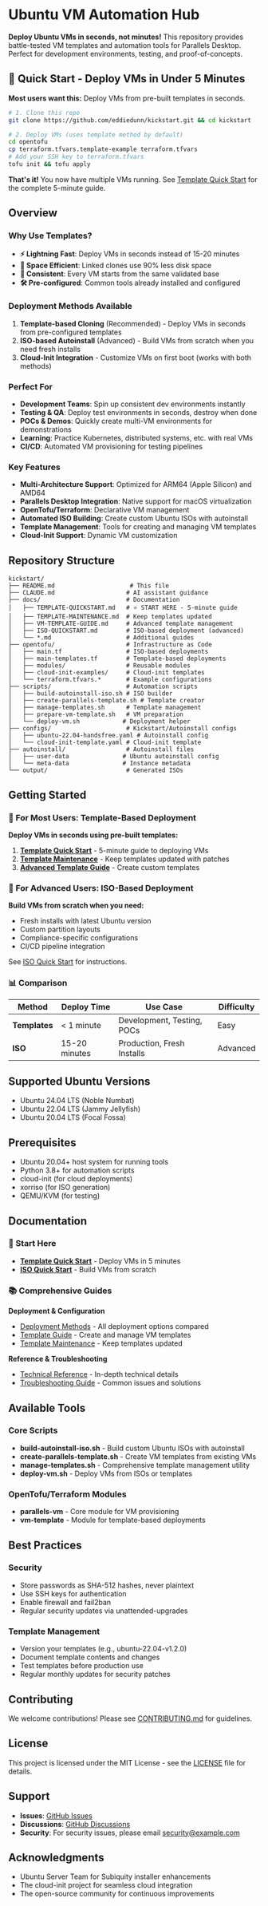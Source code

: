 # Ubuntu VM Automation Hub

**Deploy Ubuntu VMs in seconds, not minutes!** This repository provides battle-tested VM templates and automation tools for Parallels Desktop. Perfect for development environments, testing, and proof-of-concepts.

## 🚀 Quick Start - Deploy VMs in Under 5 Minutes

**Most users want this:** Deploy VMs from pre-built templates in seconds.

```bash
# 1. Clone this repo
git clone https://github.com/eddiedunn/kickstart.git && cd kickstart

# 2. Deploy VMs (uses template method by default)
cd opentofu
cp terraform.tfvars.template-example terraform.tfvars
# Add your SSH key to terraform.tfvars
tofu init && tofu apply
```

**That's it!** You now have multiple VMs running. See [Template Quick Start](docs/TEMPLATE-QUICKSTART.md) for the complete 5-minute guide.

## Overview

### Why Use Templates?

- **⚡ Lightning Fast**: Deploy VMs in seconds instead of 15-20 minutes
- **💾 Space Efficient**: Linked clones use 90% less disk space  
- **🔄 Consistent**: Every VM starts from the same validated base
- **🛠️ Pre-configured**: Common tools already installed and configured

### Deployment Methods Available

1. **Template-based Cloning** (Recommended) - Deploy VMs in seconds from pre-configured templates
2. **ISO-based Autoinstall** (Advanced) - Build VMs from scratch when you need fresh installs
3. **Cloud-Init Integration** - Customize VMs on first boot (works with both methods)

### Perfect For

- **Development Teams**: Spin up consistent dev environments instantly
- **Testing & QA**: Deploy test environments in seconds, destroy when done
- **POCs & Demos**: Quickly create multi-VM environments for demonstrations
- **Learning**: Practice Kubernetes, distributed systems, etc. with real VMs
- **CI/CD**: Automated VM provisioning for testing pipelines

### Key Features

- **Multi-Architecture Support**: Optimized for ARM64 (Apple Silicon) and AMD64
- **Parallels Desktop Integration**: Native support for macOS virtualization
- **OpenTofu/Terraform**: Declarative VM management
- **Automated ISO Building**: Create custom Ubuntu ISOs with autoinstall
- **Template Management**: Tools for creating and managing VM templates
- **Cloud-Init Support**: Dynamic VM customization

## Repository Structure

```
kickstart/
├── README.md                     # This file
├── CLAUDE.md                    # AI assistant guidance
├── docs/                        # Documentation
│   ├── TEMPLATE-QUICKSTART.md   # ⭐ START HERE - 5-minute guide
│   ├── TEMPLATE-MAINTENANCE.md  # Keep templates updated
│   ├── VM-TEMPLATE-GUIDE.md     # Advanced template management
│   ├── ISO-QUICKSTART.md        # ISO-based deployment (advanced)
│   └── *.md                     # Additional guides
├── opentofu/                    # Infrastructure as Code
│   ├── main.tf                  # ISO-based deployments
│   ├── main-templates.tf        # Template-based deployments
│   ├── modules/                 # Reusable modules
│   ├── cloud-init-examples/     # Cloud-init templates
│   └── terraform.tfvars.*       # Example configurations
├── scripts/                     # Automation scripts
│   ├── build-autoinstall-iso.sh # ISO builder
│   ├── create-parallels-template.sh # Template creator
│   ├── manage-templates.sh      # Template management
│   ├── prepare-vm-template.sh   # VM preparation
│   └── deploy-vm.sh            # Deployment helper
├── configs/                     # Kickstart/Autoinstall configs
│   ├── ubuntu-22.04-handsfree.yaml # Autoinstall config
│   └── cloud-init-template.yaml # Cloud-init template
├── autoinstall/                 # Autoinstall files
│   ├── user-data               # Ubuntu autoinstall config
│   └── meta-data               # Instance metadata
└── output/                      # Generated ISOs
```

## Getting Started

### 🎯 For Most Users: Template-Based Deployment

**Deploy VMs in seconds using pre-built templates:**

1. **[Template Quick Start](docs/TEMPLATE-QUICKSTART.md)** - 5-minute guide to deploying VMs
2. **[Template Maintenance](docs/TEMPLATE-MAINTENANCE.md)** - Keep templates updated with patches
3. **[Advanced Template Guide](docs/VM-TEMPLATE-GUIDE.md)** - Create custom templates

### 🔧 For Advanced Users: ISO-Based Deployment

**Build VMs from scratch when you need:**
- Fresh installs with latest Ubuntu version
- Custom partition layouts
- Compliance-specific configurations
- CI/CD pipeline integration

See [ISO Quick Start](docs/ISO-QUICKSTART.md) for instructions.

### 📊 Comparison

| Method | Deploy Time | Use Case | Difficulty |
|--------|------------|----------|------------|
| **Templates** | < 1 minute | Development, Testing, POCs | Easy |
| **ISO** | 15-20 minutes | Production, Fresh Installs | Advanced |

## Supported Ubuntu Versions

- Ubuntu 24.04 LTS (Noble Numbat)
- Ubuntu 22.04 LTS (Jammy Jellyfish)
- Ubuntu 20.04 LTS (Focal Fossa)

## Prerequisites

- Ubuntu 20.04+ host system for running tools
- Python 3.8+ for automation scripts
- cloud-init (for cloud deployments)
- xorriso (for ISO generation)
- QEMU/KVM (for testing)

## Documentation

### 🚀 Start Here
- **[Template Quick Start](docs/TEMPLATE-QUICKSTART.md)** - Deploy VMs in 5 minutes
- **[ISO Quick Start](docs/ISO-QUICKSTART.md)** - Build VMs from scratch

### 📚 Comprehensive Guides

**Deployment & Configuration**
- [Deployment Methods](docs/deployment-methods.md) - All deployment options compared
- [Template Guide](docs/VM-TEMPLATE-GUIDE.md) - Create and manage VM templates
- [Template Maintenance](docs/TEMPLATE-MAINTENANCE.md) - Keep templates updated

**Reference & Troubleshooting**
- [Technical Reference](docs/technical-reference.md) - In-depth technical details
- [Troubleshooting Guide](docs/troubleshooting.md) - Common issues and solutions

## Available Tools

### Core Scripts
- **build-autoinstall-iso.sh** - Build custom Ubuntu ISOs with autoinstall
- **create-parallels-template.sh** - Create VM templates from existing VMs
- **manage-templates.sh** - Comprehensive template management utility
- **deploy-vm.sh** - Deploy VMs from ISOs or templates

### OpenTofu/Terraform Modules
- **parallels-vm** - Core module for VM provisioning
- **vm-template** - Module for template-based deployments

## Best Practices

### Security
- Store passwords as SHA-512 hashes, never plaintext
- Use SSH keys for authentication
- Enable firewall and fail2ban
- Regular security updates via unattended-upgrades

### Template Management
- Version your templates (e.g., ubuntu-22.04-v1.2.0)
- Document template contents and changes
- Test templates before production use
- Regular monthly updates for security patches

## Contributing

We welcome contributions! Please see [CONTRIBUTING.md](CONTRIBUTING.md) for guidelines.

## License

This project is licensed under the MIT License - see the [LICENSE](LICENSE) file for details.

## Support

- **Issues**: [GitHub Issues](https://github.com/eddiedunn/kickstart/issues)
- **Discussions**: [GitHub Discussions](https://github.com/eddiedunn/kickstart/discussions)
- **Security**: For security issues, please email security@example.com

## Acknowledgments

- Ubuntu Server Team for Subiquity installer enhancements
- The cloud-init project for seamless cloud integration
- The open-source community for continuous improvements